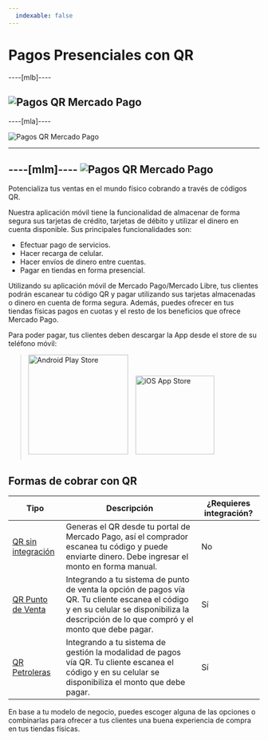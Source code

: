 ```yaml
---
  indexable: false
---
```


# Pagos Presenciales con QR

----[mlb]----

![Pagos QR Mercado Pago](/images/qr_mla2.es.png)
------------
----[mla]----

![Pagos QR Mercado Pago](/images/qr_mla2.es.png)

------------
----[mlm]----
![Pagos QR Mercado Pago](/images/qr_mla2.es.png)
------------


Potencializa tus ventas en el mundo físico cobrando a través de códigos QR.  

Nuestra aplicación móvil tiene la funcionalidad de almacenar de forma segura sus tarjetas de crédito, tarjetas de débito y utilizar el dinero en cuenta disponible. Sus principales funcionalidades son:

* Efectuar pago de servicios.
* Hacer recarga de celular.
* Hacer envíos de dinero entre cuentas.
* Pagar en tiendas en forma presencial.

Utilizando su aplicación móvil de Mercado Pago/Mercado Libre, tus clientes podrán escanear tu código QR y pagar utilizando sus tarjetas almacenadas o dinero en cuenta de forma segura. Además, puedes ofrecer en tus tiendas físicas pagos en cuotas y el resto de los beneficios que ofrece Mercado Pago.

Para poder pagar, tus clientes deben descargar la App desde el store de su teléfono móvil:

> [<img src="/developers/bundles/images/GooglePlayBadge.es.png" alt="Android Play Store" width="200"/>](https://play.google.com/store/apps/details?id=com.mercadopago.wallet&hl=es_419) [<img src="/developers/bundles/images/AppStoreBadge.es.svg" alt="iOS App Store" width="158" style="margin:0.8em"/>](https://itunes.apple.com/ar/app/mercado-pago/id925436649?mt=8)

## Formas de cobrar con QR  

| Tipo | Descripción | ¿Requieres integración? |
| --- | --- | --- |
| [QR sin integración](https://www.mercadopago.com.ar/developers/es/guides/in-person-payments/qr-code-legacy/qr-static) | Generas el QR desde tu portal de Mercado Pago, así el comprador escanea tu código y puede enviarte dinero. Debe ingresar el monto en forma manual. | No |
| [QR Punto de Venta](https://www.mercadopago.com.ar/developers/es/guides/in-person-payments/qr-code-legacy/qr-pos) | Integrando a tu sistema de punto de venta la opción de pagos vía QR. Tu cliente escanea el código y en su celular se disponibiliza la descripción de lo que compró y el monto que debe pagar. | Sí |
| [QR Petroleras](https://www.mercadopago.com.ar/developers/es/guides/in-person-payments/qr-code-legacy/qr-gas-station) | Integrando a tu sistema de gestión la modalidad de pagos vía QR. Tu cliente escanea el código y en su celular se disponibiliza el monto que debe pagar. | Sí |

En base a tu modelo de negocio, puedes escoger alguna de las opciones o combinarlas para ofrecer a tus clientes una buena experiencia de compra en tus tiendas físicas.

